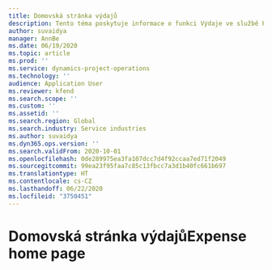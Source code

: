 ```yaml
---
title: Domovská stránka výdajů
description: Tento téma poskytuje informace o funkci Výdaje ve službě Project Operations.
author: suvaidya
manager: AnnBe
ms.date: 06/19/2020
ms.topic: article
ms.prod: ''
ms.service: dynamics-project-operations
ms.technology: ''
audience: Application User
ms.reviewer: kfend
ms.search.scope: ''
ms.custom: ''
ms.assetid: ''
ms.search.region: Global
ms.search.industry: Service industries
ms.author: suvaidya
ms.dyn365.ops.version: ''
ms.search.validFrom: 2020-10-01
ms.openlocfilehash: 0de289975ea3fa107dcc7d4f92ccaa7ed71f2049
ms.sourcegitcommit: 99ea23f95faa7c85c13fbcc7a3d1b40fc661b697
ms.translationtype: HT
ms.contentlocale: cs-CZ
ms.lasthandoff: 06/22/2020
ms.locfileid: "3750451"
---
```

# <a name="expense-home-page"></a><span data-ttu-id="df08c-103">Domovská stránka výdajů</span><span class="sxs-lookup"><span data-stu-id="df08c-103">Expense home page</span></span>

